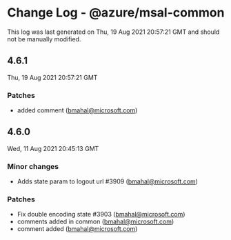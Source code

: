 # Change Log - @azure/msal-common

This log was last generated on Thu, 19 Aug 2021 20:57:21 GMT and should not be manually modified.

<!-- Start content -->

## 4.6.1

Thu, 19 Aug 2021 20:57:21 GMT

### Patches

- added comment (bmahal@microsoft.com)

## 4.6.0

Wed, 11 Aug 2021 20:45:13 GMT

### Minor changes

- Adds state param to logout url #3909 (bmahal@microsoft.com)

### Patches

- Fix double encoding state #3903 (bmahal@microsoft.com)
- comments added in common (bmahal@microsoft.com)
- comment added (bmahal@microsoft.com)
